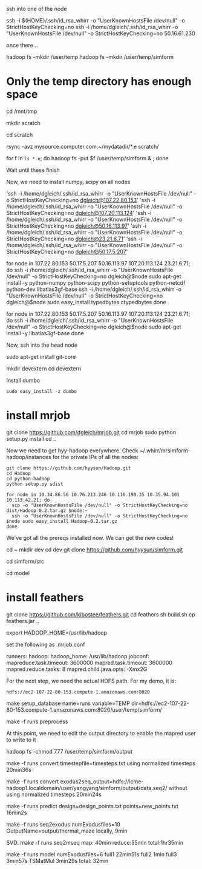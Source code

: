 ssh into one of the node

ssh -i $(HOME)/.ssh/id_rsa_whirr -o "UserKnownHostsFile /dev/null" -o StrictHostKeyChecking=no ssh -i /home/dgleich/.ssh/id_rsa_whirr -o "UserKnownHostsFile /dev/null" -o StrictHostKeyChecking=no 50.16.61.230

once there...

hadoop fs -mkdir /user/temp
hadoop fs -mkdir /user/temp/simform

# Only the temp directory has enough space
cd /mnt/tmp

mkdir scratch

cd scratch

rsync -avz mysource.computer.com:~/mydatadir/*.e scratch/

for f in `ls *.e`; do hadoop fs -put $f /user/temp/simform & ; done

Wait until these finish

Now, we need to install numpy, scipy on all nodes

'ssh -i /home/dgleich/.ssh/id_rsa_whirr -o "UserKnownHostsFile /dev/null" -o StrictHostKeyChecking=no dgleich@107.22.80.153'
'ssh -i /home/dgleich/.ssh/id_rsa_whirr -o "UserKnownHostsFile /dev/null" -o StrictHostKeyChecking=no dgleich@107.20.113.124'
'ssh -i /home/dgleich/.ssh/id_rsa_whirr -o "UserKnownHostsFile /dev/null" -o StrictHostKeyChecking=no dgleich@50.16.113.97'
'ssh -i /home/dgleich/.ssh/id_rsa_whirr -o "UserKnownHostsFile /dev/null" -o StrictHostKeyChecking=no dgleich@23.21.6.71'
'ssh -i /home/dgleich/.ssh/id_rsa_whirr -o "UserKnownHostsFile /dev/null" -o StrictHostKeyChecking=no dgleich@50.17.5.207'

for node in 107.22.80.153 50.17.5.207 50.16.113.97 107.20.113.124 23.21.6.71; do
  ssh -i /home/dgleich/.ssh/id_rsa_whirr -o "UserKnownHostsFile /dev/null" -o StrictHostKeyChecking=no dgleich@$node sudo apt-get install -y python-numpy python-scipy python-setuptools  python-netcdf python-dev libatlas3gf-base
  ssh -i /home/dgleich/.ssh/id_rsa_whirr -o "UserKnownHostsFile /dev/null" -o StrictHostKeyChecking=no dgleich@$node sudo easy_install typedbytes ctypedbytes 
done  

for node in 107.22.80.153 50.17.5.207 50.16.113.97 107.20.113.124 23.21.6.71; do
  ssh -i /home/dgleich/.ssh/id_rsa_whirr -o "UserKnownHostsFile /dev/null" -o StrictHostKeyChecking=no dgleich@$node sudo apt-get install -y libatlas3gf-base
done  


Now, ssh into the head node

sudo apt-get install git-core

mkdir devextern
cd devextern

Install dumbo

    sudo easy_install -z dumbo
    
# install mrjob
git clone https://github.com/dgleich/mrjob.git
cd mrjob
sudo python setup.py install
cd ..

Now we need to get hyy-hadoop everywhere.  Check ~/.whirr/mrsimform-hadoop/instances
for the private IPs of all the nodes:

    git clone https://github.com/hyysun/Hadoop.git
    cd Hadoop
    cd python-hadoop
    python setup.py sdist

    for node in 10.34.86.56 10.76.213.246 10.116.190.35 10.35.94.101 10.113.42.21; do
      scp -o "UserKnownHostsFile /dev/null" -o StrictHostKeyChecking=no  dist/Hadoop-0.2.tar.gz $node:~
      ssh -o "UserKnownHostsFile /dev/null" -o StrictHostKeyChecking=no $node sudo easy_install Hadoop-0.2.tar.gz
    done
    
We've got all the prereqs installed now.  We can get the new codes!    

cd ~
mkdir dev
cd dev
git clone https://github.com/hyysun/simform.git

cd simform/src

cd model

# install feathers
git clone https://github.com/klbostee/feathers.git
cd feathers
sh build.sh
cp feathers.jar ..

export HADOOP_HOME=/usr/lib/hadoop

set the following as .mrjob.conf

runners:
  hadoop:
    hadoop_home: /usr/lib/hadoop
    jobconf:
      mapreduce.task.timeout: 3600000
      mapred.task.timeout: 3600000
      mapred.reduce.tasks: 8
      mapred.child.java.opts: -Xmx2G
      
For the next step, we need the actual HDFS path. For my demo, it is:

    hdfs://ec2-107-22-80-153.compute-1.amazonaws.com:8020      
    
make setup_database name=runs variable=TEMP dir=hdfs://ec2-107-22-80-153.compute-1.amazonaws.com:8020/user/temp/simform/

make -f runs preprocess

At this point, we need to edit the output directory to enable the mapred user
to write to it

hadoop fs -chmod 777 /user/temp/simform/output

make -f runs convert timestepfile=timesteps.txt
    using normalized timesteps  20min36s

make -f runs convert
exodus2seq_output=hdfs://icme-hadoop1.localdomain/user/yangyang/simform/output/data.seq2/
    without using normalized timesteps  20min24s

make -f runs predict design=design_points.txt points=new_points.txt
    16min2s

make -f runs seq2exodus  numExodusfiles=10 OutputName=output/thermal_maze
    locally, 9min

SVD:
make -f runs seq2mseq
    map: 40min
    reduce:55min
    total:1hr35min

make -f runs model numExodusfiles=6
    full1 22min51s
    full2 1min
    full3 3min57s
    TSMatMul 3min29s
    total: 32min

